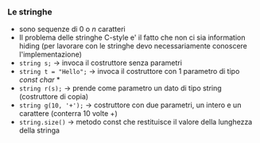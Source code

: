 ### Le stringhe
- sono sequenze di 0 o *n* caratteri
- Il problema delle stringhe C-style e' il fatto che non ci sia information hiding (per lavorare con le stringhe devo necessariamente conoscere l'implementazione)
- ``string s;`` -> invoca il costruttore senza parametri
- ``string t = "Hello";`` -> invoca il costruttore con 1 parametro di tipo *const char* *
- ``string r(s);`` -> prende come parametro un dato di tipo string (costruttore di copia)
- ``string g(10, '+');`` -> costruttore con due parametri, un intero e un carattere (conterra 10 volte +)
- ``string.size()`` -> metodo const che restituisce il valore della lunghezza della stringa